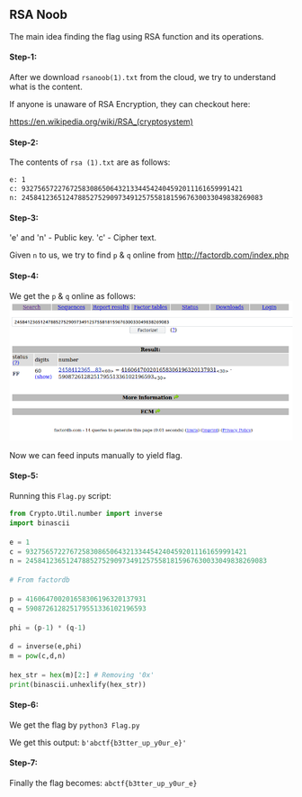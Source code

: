 ## RSA Noob
The main idea finding the flag using RSA function and its operations.

#### Step-1:
After we download `rsanoob(1).txt` from the cloud, we try to understand what is the content.

If anyone is unaware of RSA Encryption, they can checkout here:

https://en.wikipedia.org/wiki/RSA_(cryptosystem)

#### Step-2:
The contents of `rsa (1).txt` are as follows:

```
e: 1
c: 9327565722767258308650643213344542404592011161659991421
n: 245841236512478852752909734912575581815967630033049838269083
```
#### Step-3:
'e' and 'n' - Public key.
'c' - Cipher text.

Given `n` to us, we try to find `p` & `q` online from http://factordb.com/index.php
 
#### Step-4:
We get the `p` & `q` online as follows:
<img src="Factorize.png">

Now we can feed inputs manually to yield flag.

#### Step-5:

Running this `Flag.py` script:

```py
from Crypto.Util.number import inverse
import binascii

e = 1
c = 9327565722767258308650643213344542404592011161659991421
n = 245841236512478852752909734912575581815967630033049838269083

# From factordb

p = 416064700201658306196320137931
q = 590872612825179551336102196593

phi = (p-1) * (q-1)

d = inverse(e,phi)
m = pow(c,d,n)

hex_str = hex(m)[2:] # Removing '0x'
print(binascii.unhexlify(hex_str))
```

#### Step-6:
We get the flag by `python3 Flag.py`

We get this output:
`b'abctf{b3tter_up_y0ur_e}'`

#### Step-7:
Finally the flag becomes:
`abctf{b3tter_up_y0ur_e}`
